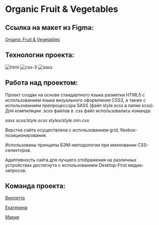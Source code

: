 # Organic Fruit & Vegetables


## Ссылка на макет из Figma:
[Organic Fruit & Vegetables](https://www.figma.com/file/YasVj3iKyhlHfL5pob9Pbo/organic-food-%2B-(Copy)?t=ziVN0v2mBLHddWVp-0)


## Технологии проекта:
![html](https://user-images.githubusercontent.com/123363375/230733009-16fbbd2e-b9f7-4f72-90fc-6f85f333051d.png)
![css-3](https://user-images.githubusercontent.com/123363375/230733015-cafe89a6-2e78-4dd3-ace9-5b7cba409da1.png)
![sass](https://user-images.githubusercontent.com/123363375/230733021-c639ed29-9f4c-4e75-b274-f16109f88aac.png)


## Работа над проектом:
Проект создан на основе стандартного языка разметки HTML5 с использованием языка визуального оформления CSS3, а также с использованием препроцессора SASS (файл style.scss в папке scss). Для компиляции .scss файлов в .css файл использовалась команда:

*sass scss/style.scss styles/style.min.css*

Верстка сайта осуществлена с использованием grid, flexbox-позиционирования.

Использованы принципы БЭМ-методологии при именовании CSS-селекторов.

Адаптивность сайта для лучшего отображения на различных устройствах достигнута с использованием Desktop-First медиа-запросов.

## Команда проекта:
[Виолетта](https://github.com/traviare)

[Екатерина](https://github.com/olfeeka)

[Мария](https://github.com/strelnkv)
